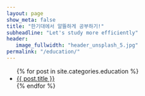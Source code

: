 ```yaml
---
layout: page
show_meta: false
title: "한기대에서 알뜰하게 공부하기!"
subheadline: "Let's study more efficiently"
header:
   image_fullwidth: "header_unsplash_5.jpg"
permalink: "/education/"
---
```

<ul>
    {% for post in site.categories.education %}
    <li><a href="{{ site.url }}{{ post.url }}">{{ post.title }}</a></li>
    {% endfor %}
</ul>


